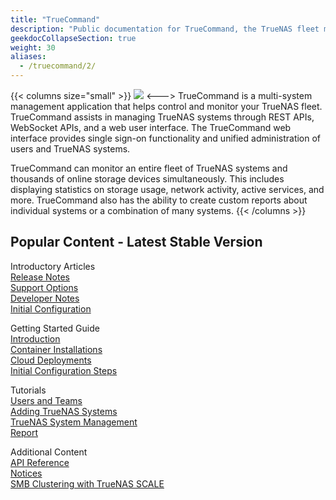 ```yaml
---
title: "TrueCommand"
description: "Public documentation for TrueCommand, the TrueNAS fleet monitoring and managing application."
geekdocCollapseSection: true
weight: 30
aliases:
  - /truecommand/2/
---
```

<style>
div.gdoc-page__header {display: none;}
div.docs-read_mod {display: none;}
h1 {display:none;}
</style>

{{< columns size="small" >}}
<img src="/images/truecommand-logo-full-color-rgb.png"/>
<--->
TrueCommand is a multi-system management application that helps control and monitor your TrueNAS fleet.
TrueCommand assists in managing TrueNAS systems through REST APIs, WebSocket APIs, and a web user interface.
The TrueCommand web interface provides single sign-on functionality and unified administration of users and TrueNAS systems.

TrueCommand can monitor an entire fleet of TrueNAS systems and thousands of online storage devices simultaneously.
This includes displaying statistics on storage usage, network activity, active services, and more.
TrueCommand also has the ability to create custom reports about individual systems or a combination of many systems.
{{< /columns >}}

## Popular Content - Latest Stable Version

<div class="docs-sections">
  <p>
	Introductory Articles
	<br><a href="/core/stable/corereleasenotes">Release Notes</a>
	<br><a href="/core/stable/gettingstarted/">Support Options</a>
	<br><a href="/core/stable/coretutorials/">Developer Notes</a>
	<br><a href="/core/stable/uireference/">Initial Configuration</a>
  </p>
  <p>
	Getting Started Guide
	<br><a href="/scale/stable/scaleclireference/">Introduction</a>
	<br><a href="/scale/stable/gettingstarted/">Container Installations</a>
	<br><a href="/scale/stable/scaletutorials/">Cloud Deployments</a>
	<br><a href="/scale/stable/scaleuireference/">Initial Configuration Steps</a>
  </p>
  <p>
	Tutorials
	<br><a href="/truecommand/stable/tcreleasenotes">Users and Teams</a>
	<br><a href="/truecommand/stable/tcgettingstarted/">Adding TrueNAS Systems</a>
	<br><a href="/truecommand/stable/">TrueNAS System Management</a>
	<br><a href="/solutions/integrations/smbclustering/">Report</a>
  </p>
  <p>
	Additional Content 
	<br><a href="/hardware/">API Reference</a>
	<br><a href="/hardware/stencils/">Notices</a>
	<br><a href="/hardware/notices/">SMB Clustering with TrueNAS SCALE</a>
  </p>
</div>